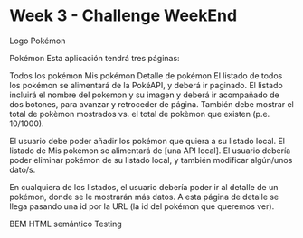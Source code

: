 # Week 3 - Challenge WeekEnd

Logo Pokémon

Pokémon
Esta aplicación tendrá tres páginas:

Todos los pokémon
Mis pokémon
Detalle de pokémon
El listado de todos los pokémon se alimentará de la PokéAPI, y deberá ir paginado. El listado incluirá el nombre del pokemon y su imagen y deberá ir acompañado de dos botones, para avanzar y retroceder de página. También debe mostrar el total de pokèmon mostrados vs. el total de pokèmon que existen (p.e. 10/1000).

El usuario debe poder añadir los pokémon que quiera a su listado local. El listado de Mis pokémon se alimentará de [una API local]. El usuario debería poder eliminar pokémon de su listado local, y también modificar algún/unos dato/s.

En cualquiera de los listados, el usuario debería poder ir al detalle de un pokémon, donde se le mostrarán más datos. A esta página de detalle se llega pasando una id por la URL (la id del pokémon que queremos ver).

BEM HTML semántico Testing
